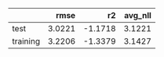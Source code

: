 |          |   rmse |      r2 |   avg_nll |
|:---------|-------:|--------:|----------:|
| test     | 3.0221 | -1.1718 |    3.1221 |
| training | 3.2206 | -1.3379 |    3.1427 |